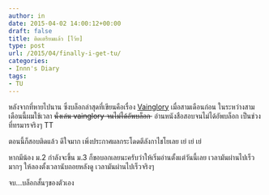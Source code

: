 ```yaml
---
author: in
date: 2015-04-02 14:00:12+00:00
draft: false
title: ติดเตรียมแล้ว [โว้ย]
type: post
url: /2015/04/finally-i-get-tu/
categories:
- Innn's Diary
tags:
- TU
---
```


หลังจากที่หายไปนาน ซึ่งบล็อกล่าสุดที่เขียนคือเรื่อง [Vainglory](https://www.cyruszhang.com/review-vainglory-the-best-moba-game/) เมื่อสามเดือนก่อน ในระหว่างสามเดือนนี้ผมใช้เวลา <del>นั่งเล่น vainglory จนไม่ได้อัพบล็อก </del> อ่านหนังสือสอบจนไม่ได้อัพบล็อก เป็นช่วงที่ทรมารจริงๆ TT

ตอนนี้ก็สอบติดแล้ว ดีใจมาก เพิ่งประกาศผลกระโดดตีลังกาไชโยเลย เย่ เย่ เย่

หากมีน้อง ม.2 กำลังจะขึ้น ม.3 ก็ขอบอกเลยนะครับว่าให้เริ่มอ่านตั้งแต่วันนี้เลย เวลามันผ่านไปเร็วมากๆ ให้ลองตั้งเวลานับถอยหลังดู เวลามันผ่านไปเร็วจริงๆ

จบ...บล็อกสั้นๆของตัวเอง

